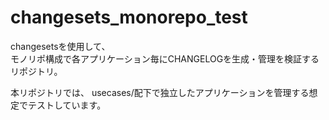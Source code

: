 # changesets_monorepo_test

changesetsを使用して、  
モノリポ構成で各アプリケーション毎にCHANGELOGを生成・管理を検証するリポジトリ。

本リポジトリでは、
usecases/配下で独立したアプリケーションを管理する想定でテストしています。
